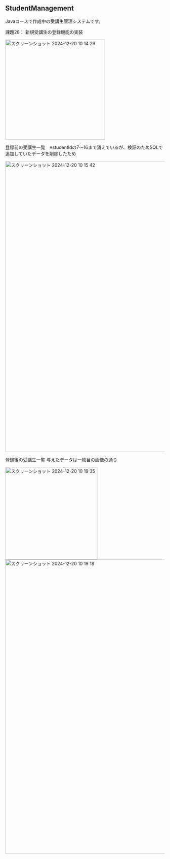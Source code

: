 ## StudentManagement
Javaコースで作成中の受講生管理システムです。

課題28：
新規受講生の登録機能の実装

<img width="315" alt="スクリーンショット 2024-12-20 10 14 29" src="https://github.com/user-attachments/assets/b56cba43-b482-46d9-bd5e-6d93cc0c9bbb" />


登録前の受講生一覧　※studentIdの7〜16まで消えているが、検証のためSQLで追加していたデータを削除したため

<img width="916" alt="スクリーンショット 2024-12-20 10 15 42" src="https://github.com/user-attachments/assets/640e460c-109b-4b7a-80d6-57d9268da16e" />


登録後の受講生一覧
与えたデータは一枚目の画像の通り

<img width="291" alt="スクリーンショット 2024-12-20 10 19 35" src="https://github.com/user-attachments/assets/73ea0225-2365-46e8-b5e1-86505c2e7dc1" />
<img width="927" alt="スクリーンショット 2024-12-20 10 19 18" src="https://github.com/user-attachments/assets/3cc730d5-2886-44ea-99f2-98ed6d655300" />
